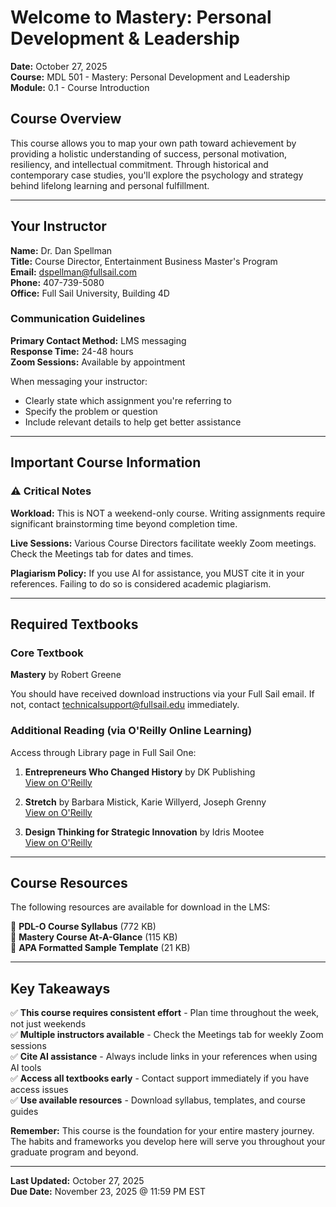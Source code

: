 # Welcome to Mastery: Personal Development & Leadership

**Date:** October 27, 2025  
**Course:** MDL 501 - Mastery: Personal Development and Leadership  
**Module:** 0.1 - Course Introduction

## Course Overview

This course allows you to map your own path toward achievement by providing a holistic understanding of success, personal motivation, resiliency, and intellectual commitment. Through historical and contemporary case studies, you'll explore the psychology and strategy behind lifelong learning and personal fulfillment.

---

## Your Instructor

**Name:** Dr. Dan Spellman  
**Title:** Course Director, Entertainment Business Master's Program  
**Email:** dspellman@fullsail.com  
**Phone:** 407-739-5080  
**Office:** Full Sail University, Building 4D

### Communication Guidelines

**Primary Contact Method:** LMS messaging  
**Response Time:** 24-48 hours  
**Zoom Sessions:** Available by appointment

When messaging your instructor:
- Clearly state which assignment you're referring to
- Specify the problem or question
- Include relevant details to help get better assistance

---

## Important Course Information

### ⚠️ Critical Notes

**Workload:** This is NOT a weekend-only course. Writing assignments require significant brainstorming time beyond completion time.

**Live Sessions:** Various Course Directors facilitate weekly Zoom meetings. Check the Meetings tab for dates and times.

**Plagiarism Policy:** If you use AI for assistance, you MUST cite it in your references. Failing to do so is considered academic plagiarism.

---

## Required Textbooks

### Core Textbook

**Mastery** by Robert Greene

You should have received download instructions via your Full Sail email. If not, contact technicalsupport@fullsail.edu immediately.

### Additional Reading (via O'Reilly Online Learning)

Access through Library page in Full Sail One:

1. **Entrepreneurs Who Changed History** by DK Publishing  
   [View on O'Reilly](https://learning.oreilly.com/library/view/entrepreneurs-who-changed/9780744036114/)

2. **Stretch** by Barbara Mistick, Karie Willyerd, Joseph Grenny  
   [View on O'Reilly](https://learning.oreilly.com/library/view/stretch/9781119087250/)

3. **Design Thinking for Strategic Innovation** by Idris Mootee  
   [View on O'Reilly](https://learning.oreilly.com/library/view/design-thinking-for/9781118748688/)

---

## Course Resources

The following resources are available for download in the LMS:

📄 **PDL-O Course Syllabus** (772 KB)  
📄 **Mastery Course At-A-Glance** (115 KB)  
📄 **APA Formatted Sample Template** (21 KB)

---

## Key Takeaways

✅ **This course requires consistent effort** - Plan time throughout the week, not just weekends  
✅ **Multiple instructors available** - Check the Meetings tab for weekly Zoom sessions  
✅ **Cite AI assistance** - Always include links in your references when using AI tools  
✅ **Access all textbooks early** - Contact support immediately if you have access issues  
✅ **Use available resources** - Download syllabus, templates, and course guides

**Remember:** This course is the foundation for your entire mastery journey. The habits and frameworks you develop here will serve you throughout your graduate program and beyond.

---

**Last Updated:** October 27, 2025  
**Due Date:** November 23, 2025 @ 11:59 PM EST
